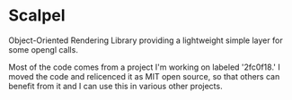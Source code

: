 # Scalpel
Object-Oriented Rendering Library providing a lightweight simple layer for some opengl calls.

Most of the code comes from a project I'm working on labeled '2fc0f18.' I moved the code and relicenced it as MIT open source, so that others can benefit from it and I can use this in various other projects.
